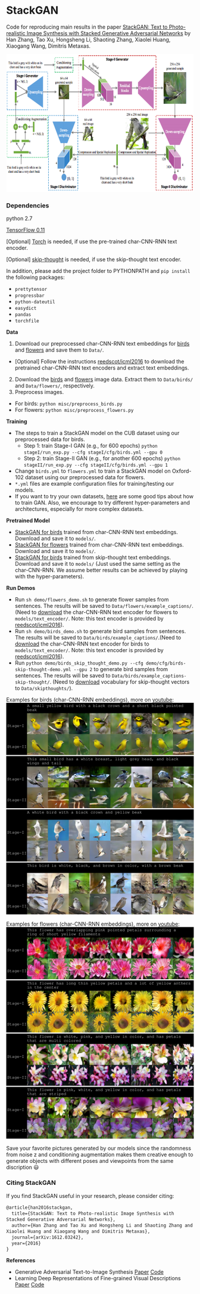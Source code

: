 # StackGAN
Code for reproducing main results in the paper [StackGAN: Text to Photo-realistic Image Synthesis
with Stacked Generative Adversarial Networks](https://arxiv.org/pdf/1612.03242v1.pdf) by Han Zhang, Tao Xu, Hongsheng Li, Shaoting Zhang, Xiaolei Huang, Xiaogang Wang, Dimitris Metaxas.

<img src="examples/framework.png" width="700px" height="370px"/>


### Dependencies
python 2.7

[TensorFlow 0.11](https://www.tensorflow.org/get_started/os_setup)

[Optional] [Torch](http://torch.ch/docs/getting-started.html#_) is needed, if use the pre-trained char-CNN-RNN text encoder.

[Optional] [skip-thought](https://github.com/ryankiros/skip-thoughts) is needed, if use the skip-thought text encoder.

In addition, please add the project folder to PYTHONPATH and `pip install` the following packages:
- `prettytensor`
- `progressbar`
- `python-dateutil`
- `easydict`
- `pandas`
- `torchfile`



**Data**

1. Download our preprocessed char-CNN-RNN text embeddings for [birds](https://drive.google.com/open?id=0B3y_msrWZaXLT1BZdVdycDY5TEE) and [flowers](https://drive.google.com/open?id=0B3y_msrWZaXLaUc0UXpmcnhaVmM) and save them to `Data/`.
  - [Optional] Follow the instructions [reedscot/icml2016](https://github.com/reedscot/icml2016) to download the pretrained char-CNN-RNN text encoders and extract text embeddings.
2. Download the [birds](http://www.vision.caltech.edu/visipedia/CUB-200-2011.html) and [flowers](http://www.robots.ox.ac.uk/~vgg/data/flowers/102/) image data. Extract them to `Data/birds/` and `Data/flowers/`, respectively.
3. Preprocess images.
  - For birds: `python misc/preprocess_birds.py`
  - For flowers: `python misc/preprocess_flowers.py`



**Training**
- The steps to train a StackGAN model on the CUB dataset using our preprocessed data for birds.
  - Step 1: train Stage-I GAN (e.g., for 600 epochs) `python stageI/run_exp.py --cfg stageI/cfg/birds.yml --gpu 0`
  - Step 2: train Stage-II GAN (e.g., for another 600 epochs) `python stageII/run_exp.py --cfg stageII/cfg/birds.yml --gpu 1`
- Change `birds.yml` to `flowers.yml` to train a StackGAN model on Oxford-102 dataset using our preprocessed data for flowers.
- `*.yml` files are example configuration files for training/testing our models.
- If you want to try your own datasets, [here](https://github.com/soumith/ganhacks) are some good tips about how to train GAN. Also, we encourage to try different hyper-parameters and architectures, especially for more complex datasets.



**Pretrained Model**
- [StackGAN for birds](https://drive.google.com/open?id=0B3y_msrWZaXLNUNKa3BaRjAyTzQ) trained from char-CNN-RNN text embeddings. Download and save it to `models/`.
- [StackGAN for flowers](https://drive.google.com/open?id=0B3y_msrWZaXLX01FMC1JQW9vaFk) trained from char-CNN-RNN text embeddings. Download and save it to `models/`.
- [StackGAN for birds](https://drive.google.com/open?id=0B3y_msrWZaXLZVNRNFg4d055Q1E) trained from skip-thought text embeddings. Download and save it to `models/` (Just used the same setting as the char-CNN-RNN. We assume better results can be achieved by playing with the hyper-parameters).



**Run Demos**
- Run `sh demo/flowers_demo.sh` to generate flower samples from sentences. The results will be saved to `Data/flowers/example_captions/`. (Need to [download](https://drive.google.com/file/d/0B0ywwgffWnLLZUt0UmQ1LU1oWlU/view) the char-CNN-RNN text encoder for flowers to `models/text_encoder/`. Note: this text encoder is provided by [reedscot/icml2016](https://github.com/reedscot/icml2016)).
- Run `sh demo/birds_demo.sh` to generate bird samples from sentences. The results will be saved to `Data/birds/example_captions/`.(Need to [download](https://drive.google.com/file/d/0B0ywwgffWnLLU0F3UHA3NzFTNEE/view) the char-CNN-RNN text encoder for birds to `models/text_encoder/`. Note: this text encoder is provided by [reedscot/icml2016](https://github.com/reedscot/icml2016)).
- Run `python demo/birds_skip_thought_demo.py --cfg demo/cfg/birds-skip-thought-demo.yml --gpu 2` to generate bird samples from sentences. The results will be saved to `Data/birds/example_captions-skip-thought/`. (Need to [download](https://github.com/ryankiros/skip-thoughts) vocabulary for skip-thought vectors to `Data/skipthoughts/`).

Examples for birds (char-CNN-RNN embeddings), more on [youtube](https://youtu.be/93yaf_kE0Fg):
![](examples/bird1.jpg)
![](examples/bird2.jpg)
![](examples/bird4.jpg)
![](examples/bird3.jpg)


Examples for flowers (char-CNN-RNN embeddings), more on [youtube](https://youtu.be/SuRyL5vhCIM):
![](examples/flower1.jpg)
![](examples/flower2.jpg)
![](examples/flower3.jpg)
![](examples/flower4.jpg)

Save your favorite pictures generated by our models since the randomness from noise z and conditioning augmentation makes them creative enough to generate objects with different poses and viewpoints from the same discription :smiley:



### Citing StackGAN
If you find StackGAN useful in your research, please consider citing:

```
@article{han2016stackgan,
  title={StackGAN: Text to Photo-realistic Image Synthesis with Stacked Generative Adversarial Networks},
  author={Han Zhang and Tao Xu and Hongsheng Li and Shaoting Zhang and Xiaolei Huang and Xiaogang Wang and Dimitris Metaxas},
  journal={arXiv:1612.03242},
  year={2016}
}
```


**References**

- Generative Adversarial Text-to-Image Synthesis [Paper](https://arxiv.org/abs/1605.05396) [Code](https://github.com/reedscot/icml2016)
- Learning Deep Representations of Fine-grained Visual Descriptions [Paper](https://arxiv.org/abs/1605.05395) [Code](https://github.com/reedscot/cvpr2016)
